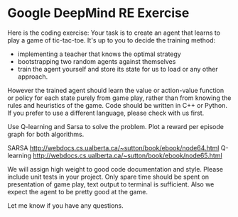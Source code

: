 # Google DeepMind RE Exercise

Here is the coding exercise:
Your task is to create an agent that learns to play a game of
tic-tac-toe. It's up to you to decide the training method:  

- implementing a teacher that knows the optimal strategy
- bootstrapping two random agents against themselves
- train the agent yourself and store its state for us to load
  or any other approach. 

However the trained agent should learn the value or action-value
function or policy for each state purely from game play, rather than
from knowing the rules and heuristics of the game. Code should be
written in C++ or Python.  If you prefer to use a different language,
please check with us first. 

Use Q-learning and Sarsa to solve the problem. Plot a reward per
episode graph for both algorithms.  

SARSA http://webdocs.cs.ualberta.ca/~sutton/book/ebook/node64.html 
Q-learning http://webdocs.cs.ualberta.ca/~sutton/book/ebook/node65.html

We will assign high weight to good code documentation and
style. Please include unit tests in your project. Only spare time
should be spent on presentation of game play, text output to terminal
is sufficient. Also we expect the agent to be pretty good at the
game. 

Let me know if you have any questions.
